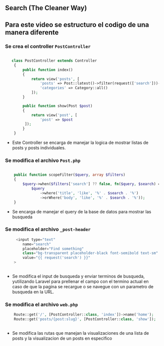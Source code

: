 ## Search (The Cleaner Way)

## Para este video se estructuro el codigo de una manera diferente

### Se crea  el controller `PostController`

```php

   class PostController extends Controller
    {
        public function index()
        {
            return view('posts', [
                'posts' => Post::latest()->filter(request(['search']))->get(),
                'categories' => Category::all()
            ]);
        }

        public function show(Post $post)
        {
            return view('post', [
                'post' => $post
         ]);
        }
    }

```

- Este Controller se encarga de manejar la logica de mostrar listas de posts y posts individuales.

### Se modifica el archivo `Post.php`


```php

    public function scopeFilter($query, array $filters)
    {
        $query->when($filters['search'] ?? false, fn($query, $search) =>
            $query
                ->where('title', 'like', '%' . $search . '%')
                ->orWhere('body', 'like', '%' . $search . '%'));
    }

```

- Se encarga de manejar el query de la base de datos para mostrar las busqueda


### Se modifica el archivo `_post-header`

```php
     <input type="text"
        name="search"
        placeholder="Find something"
        class="bg-transparent placeholder-black font-semibold text-sm"
        value="{{ request('search') }}"
    >
    
```

- Se modifica el input de busqueda y enviar terminos de busqueda, yutilizando Laravel para prellenar el campo con el termino actual en caso de que la pagina se recargue o se navegue con un parametro de busqueda en la URL.


### Se modifica el archivo `web.php`

```php
    Route::get('/', [PostController::class, 'index'])->name('home');
    Route::get('posts/{post:slug}', [PostController::class, 'show']);
    
```

- Se modifica las rutas que manejan la visualizaciones de una lista de posts y la visualizacion de un posts en especifico